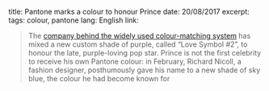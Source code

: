 title: Pantone marks a colour to honour Prince
date: 20/08/2017
excerpt: 
tags: colour, pantone
lang: English
link: 

> The [company behind the widely used colour-matching system](https://espresso.economist.com/1a423f7c07a179ec243e82b0c017a034) has mixed a new custom shade of purple, called “Love Symbol #2”, to honour the late, purple-loving pop star. Prince is not the first celebrity to receive his own Pantone colour: in February, Richard Nicoll, a fashion designer, posthumously gave his name to a new shade of sky blue, the colour he had become known for